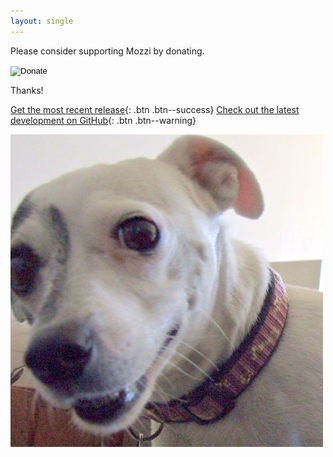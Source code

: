 ```yaml
---
layout: single
---
```


Please consider supporting Mozzi by donating.

<form action="https://www.paypal.com/cgi-bin/webscr" method="post" target="_top" >
<input type="hidden" name="cmd" value="_donations">
<input type="hidden" name="business" value="mozzi.payments@gmail.com">
<input type="hidden" name="lc" value="AU"> <input type="hidden" name="no_note" value="0">
<input type="hidden" name="currency_code" value="USD"> <input type="hidden" name="bn" value="PP-DonationsBF:btn_donate_LG.gif:NonHostedGuest">
<INPUT TYPE="hidden" NAME="return" value="URLspecificToThisTransaction">
<!-- Display the payment button. -->
    <input type="image" name="submit"
    src="https://www.paypalobjects.com/en_US/i/btn/btn_donate_LG.gif"
    alt="Donate">
    <img alt="" width="1" height="1"
    src="https://www.paypalobjects.com/en_US/i/scr/pixel.gif" >
</form>

Thanks!

[Get the most recent release](https://tinyurl.com/mozzilib/Mozzi.zip){: .btn .btn--success}
[Check out the latest development on GitHub](https://github.com/sensorium/Mozzi){: .btn .btn--warning}

![Spags](images/Spags-grin.jpg)

